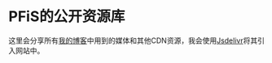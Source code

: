 # PFiS的公开资源库
这里会分享所有[我的博客](http://pfis.infinityfreeapp.com/)中用到的媒体和其他CDN资源，我会使用[Jsdelivr](https://www.jsdelivr.com)将其引入网站中。

